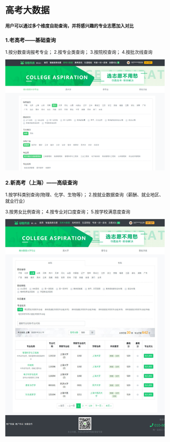 # 高考大数据

#### 用户可以通过多个维度自助查询，并将感兴趣的专业志愿加入对比

### 1.老高考——基础查询

1.按分数查询报考专业；  2.按专业类查询；  3.按院校查询；  4.按批次线查询

![](../.gitbook/assets/tim-jie-tu-20180530165018.png)

### 2.新高考（上海）——高级查询

1.按学科类别查询\(物理、化学、生物等）；  2.按就业数据查询（薪酬、就业地区、就业行业）

3.按男女比例查询；  4.按专业对口度查询；  5.按学校满意度查询

![](../.gitbook/assets/new-exam.jpg)

